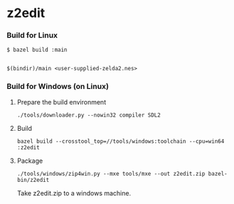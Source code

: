 # z2edit

### Build for Linux

```
$ bazel build :main


$(bindir)/main <user-supplied-zelda2.nes>
```

### Build for Windows (on Linux)

1. Prepare the build environment

   ```
   ./tools/downloader.py --nowin32 compiler SDL2
   ```

2. Build

   ```
   bazel build --crosstool_top=//tools/windows:toolchain --cpu=win64 :z2edit
   ```

3. Package

   ```
   ./tools/windows/zip4win.py --mxe tools/mxe --out z2edit.zip bazel-bin/z2edit
   ```

   Take z2edit.zip to a windows machine.
